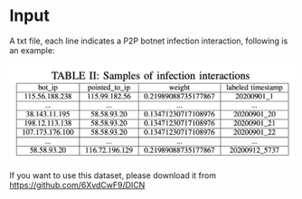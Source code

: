 # Input

A txt file, each line indicates a P2P botnet infection interaction, following is an example:

 ![img.png](img.png)
    
If you want to use this dataset, please download it from https://github.com/6XvdCwF9/DICN

